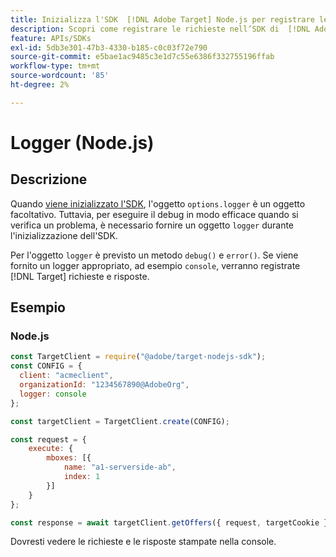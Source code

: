 ```yaml
---
title: Inizializza l'SDK  [!DNL Adobe Target] Node.js per registrare le richieste
description: Scopri come registrare le richieste nell’SDK di  [!DNL Adobe Target] Node.js.
feature: APIs/SDKs
exl-id: 5db3e301-47b3-4330-b185-c0c03f72e790
source-git-commit: e5bae1ac9485c3e1d7c55e6386f332755196ffab
workflow-type: tm+mt
source-wordcount: '85'
ht-degree: 2%

---
```


# Logger (Node.js)

## Descrizione

Quando [viene inizializzato l&#39;SDK](initialize-sdk.md), l&#39;oggetto `options.logger` è un oggetto facoltativo. Tuttavia, per eseguire il debug in modo efficace quando si verifica un problema, è necessario fornire un oggetto `logger` durante l&#39;inizializzazione dell&#39;SDK.

Per l&#39;oggetto `logger` è previsto un metodo `debug()` e `error()`. Se viene fornito un logger appropriato, ad esempio `console`, verranno registrate [!DNL Target] richieste e risposte.

## Esempio

### Node.js

```js {line-numbers="true"}
const TargetClient = require("@adobe/target-nodejs-sdk");
const CONFIG = {
  client: "acmeclient",
  organizationId: "1234567890@AdobeOrg",
  logger: console
};

const targetClient = TargetClient.create(CONFIG);

const request = {
    execute: {
        mboxes: [{
            name: "a1-serverside-ab",
            index: 1
        }]
    }
};

const response = await targetClient.getOffers({ request, targetCookie });
```

Dovresti vedere le richieste e le risposte stampate nella console.
